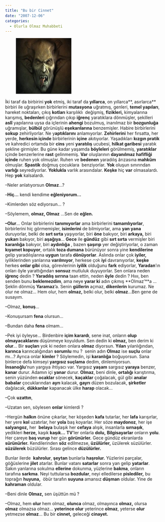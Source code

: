 ```yaml
---
title: "Bu bir Cinnet"
date: "2007-12-06"
categories: 
  - Olurla Olmaz Muhabbeti
---
```


         [![seytanevil.jpg](../uploads/2007/12/seytanevil.jpg)](../uploads/2007/12/seytanevil.jpg "seytanevil.jpg")[](../uploads/2007/12/1350-bill-et-tom.jpg "1350-bill-et-tom.jpg") 

İki taraf da birbirini **yok** etmiş, iki taraf da **yıllarca**, on yıllarca**, asırlarca** birbiri ile uğraşırken birbirlerini **mutasyona** uğratmış, genleri, **temel yapıları**, hareket noktaları, çıkış **kotları** karşılıklı  değişmiş, **fizikleri,** kimyalarına karışmış, **bedenleri** çığrından çıkıp **iğrenç** yaratıklara dönmüşler, şekilleri **aslî** yapılarına uysa da içlerinin **ahengi** bozulmuş, inanılmaz bir **bozgunluğa** uğramışlar, **bülbül** görünüşlü **eşekarılarına** benzemişler. Habire birbirlerini **sokup** zehirliyorlar. Ne y**aptıklarını** anlamıyorlar. **Zehirlerini** her fırsatta, her yerde, **herkesin içinde** birbirlerinin **içine** akıtıyorlar. Yaşadıkları **kızgın pratik** ve kahredici ortamda bir **cins** yeni **yaratılış** ucubesi, **hilkat garibesi** yaratık şekline girmişler. Bu güne kadar yaşamda **böyleleri** görülmemiş, **yaratıklar** içinde benzerlerine **rast** gelinmemiş. **Var** oluşlarının **dayanılmaz hafifliği içinde** ruhen yok olmuşlar. Ruhen ve **bedenen** yaradılış ârızasına **mahkûm** olmuşlar. **Spastik** doğmuş çocuklara  benziyorlar. **Yok** oluşun sınırından **varlığı** seyrediyorlar. **Yoklukla** varlık arasındalar. **Keşke** hiç **var** olmasalardı. Hep **yok** kalsalardı.

–Neler anlatıyorsun **Olmaz**…?

–**Hiç…** kendi kendime **eğleniyorum…**

–Kimlerden söz ediyorsun… ?

–Söylemem, **olmaz, Olmaz** …Sen de **eğlen.**

**–Olur**… Onlar birbirlerini **tanımıyorlar** ama birbirlerini **tamamlıyorlar**, birbirlerini hiç görmemişler, **isimlerini** de bilmiyorlar, ama **yan yana** duruyorlar, belki de **sırt sırta** yaşıyorlar, biri **öne** bakıyor, biri **arkaya,** biri **yukarı** bakıyor, biri **aşağıya**… **Gece** ile **gündüz** gibi **sırt sırta** vermişler biri **karanlığa** bakıyor, biri **aydınlığa** , bazen **şaşırıp** yer değiştiriyorlar, o zaman **kıyamet kopuyor**, ortalık **toza dumana** bürünüyor sonra yine **kendilerine** gelip yaradılışlarına **uygun** tarafa **dönüyorlar**. Aslında onlar çok **iyiler,** iyiliklerinden yanlarına **varılmıyor**, herkese çok **iyi** davranıyorlar, **keşke** herkes **onlar gibi** olsa, görevlerinin **iyilik** olduğunu **fark** ediyorlar, **Yaradan**’ın onları öyle yarattığından **sonsuz** mutluluk duyuyorlar. Sen onlara neden **iğrenç** dedin ? **Yaradılış sırrına** taan ettin, neden **öyle** dedin ? Hıııı, ben senden bunu **beklemezdim**, ama neye **yarar ki** adın çıkmış **Olmaz’**a … Şeklin dönmüş **Yaramaz**’a. Senin **güllerin** açmaz, **dikenlerin** kurumaz. Ne olur ne olmaz… Hem olur, hem **olmaz,** belki olur, belki **olmaz**…Ben gene de susayım.

–Olmaz, **konuş**…

–Konuşursam **fena** olursun…

–Bundan daha **fena** olmam…

–Pek iyi öyleyse… Birdenbire **içim karardı**, sene inat, onların **olup olmayacaklarını** düşünmeye koyuldum. Sen dedin ki **olmaz,** ben derim ki **olur**… Bir **suçları** yok ki neden onlara **olmaz** diyorsun. **Yılan** yılanlığından, **karınca** karıncalığından **sorumlu** mu ?  senin adın **Olmaz** ise **suçlu** onlar mı…? Ayrıca onlar **kimler** ? Söylemedin, işi **karanlığa** boğuyorsun. Sana binlerce defa kimseyi **yargısız suçlama** dedim, dinlemiyorsun. **İnsanoğlu**’nun yargıya ihtiyacı var. Yargısız **yaşam** sargısız **yaraya** benzer, **kanar** durur. Adamın içi **yanar** durur. **Olmaz**, beni dinle, **ortalığı** karıştırma, senin yüzünden **ocaklar** sönecek, **kaçaklar** çoğalacak, gül gibi **analar babalar** çocuklarından **ayrı** kalacak, **gayrı** düzen bozulacak, **şirketler** dağılacak, **dükkanlar** kapanacak ülke **harap** olacak…

–Çok **uzattın**, 

–Uzatan sen, söylesen **onlar** kimlerdi ?

–Hergün **halkın** önüne çıkarlar, her köşeden **kafa** tutarlar, her **lafa** karışırlar, her yere **kol** uzatırlar, her **yola** baş koyarlar. Her söze **maydonoz**, her işe **salyangoz,** her  **belaya** bulaşık her **cefaya** alışık, insanlarla **sırnaşık**, yedikleri **herze,** kaşık **kaşık...** **TV**’ler onlarla **dolu,** **Bilgisayarlar** onların **yolu**. Her çareye **baş vurup** her gün **görünürler.** Gece gündüz ekranlarda **sürünürler.** Kendilerinden **söz** edilmezse, **üzülürler,** üzülerek süzülürler. **süzülerek** büzülürler. Sırası gelince **düzülürler.**

Bunlar ilerde  **kahrolur**, **şeytan** bunlarla **haşrolur.** Yüzlerini parçalar, göğüslerine **jilet** atarlar. Bunlar vatanı **satarlar** sonra yan gelip **yatarlar**. Sakın yanlarına sokulma **ellerine** dokunma, yüzlerine **bakma**, onların tarafına **sarkma**. Neyi tuttularsa **bozdular**, neyi elledilerse **pislediler,** bu toprağın **huyuna,**  öbür tarafın **suyuna** amansız **düşman** oldular. Yine de **kahraman** oldular. 

–Beni dinle **Olmaz,** sen üşüttün mü ?

–Olmaz, hem **olur** hem olmaz, **olunca** olmaz, olmayınca **olmaz,** olursa **olmaz** olmazsa olmaz… **yeterince olur** yeterince **olmaz**, yeterse **olur** yetmezse **olmaz**… Bu bir **cinnet,** geleceği **cinayet.**
